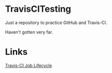 # TravisCITesting

Just a repository to practice GitHub and Travis-CI.

Haven't gotten very far.

# Links

[Travis-CI Job Lifecycle](https://docs.travis-ci.com/user/job-lifecycle/)
